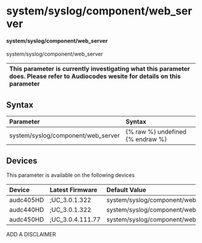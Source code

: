 ﻿---
description: system/syslog/component/web_server
search: false
---

# system/syslog/component/web_server

#### system/syslog/component/web_server

system/syslog/component/web_server


| This parameter is currently investigating what this parameter does. Please refer to Audiocodes wesite for details on this parameter | 
| :--- |

## Syntax
| Parameter | Syntax |
| :--- | :--- |
|system/syslog/component/web_server | {% raw %} undefined {% endraw %}|

## Devices
This parameter is available on the following devices

| Device | Latest Firmware | Default Value |
|:---|:---|:---|
| audc405HD | ;UC_3.0.1.322 | system/syslog/component/web_server=NONE 
| audc440HD | ;UC_3.0.1.322 | system/syslog/component/web_server=NONE 
| audc450HD | ;UC_3.0.4.111.77 | system/syslog/component/web_server=NONE 

ADD A DISCLAIMER
